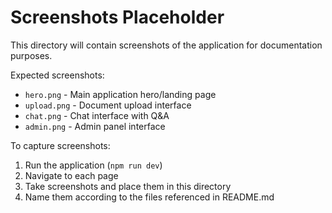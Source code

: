# Screenshots Placeholder

This directory will contain screenshots of the application for documentation purposes.

Expected screenshots:
- `hero.png` - Main application hero/landing page
- `upload.png` - Document upload interface
- `chat.png` - Chat interface with Q&A
- `admin.png` - Admin panel interface

To capture screenshots:
1. Run the application (`npm run dev`)
2. Navigate to each page
3. Take screenshots and place them in this directory
4. Name them according to the files referenced in README.md
